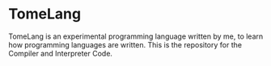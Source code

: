 # TomeLang
TomeLang is an experimental programming language written by me, to learn how programming languages are written. This is the repository for the Compiler and Interpreter Code.
